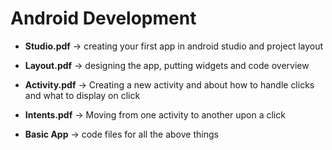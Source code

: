 # Android Development 

- **Studio.pdf** -> creating your first app in android studio and project layout 

- **Layout.pdf** -> designing the app, putting widgets and code overview 

- **Activity.pdf** -> Creating a new activity and about how to handle clicks and what to display on click 

- **Intents.pdf** -> Moving from one activity to another upon a click

- **Basic App** -> code files for all the above things


